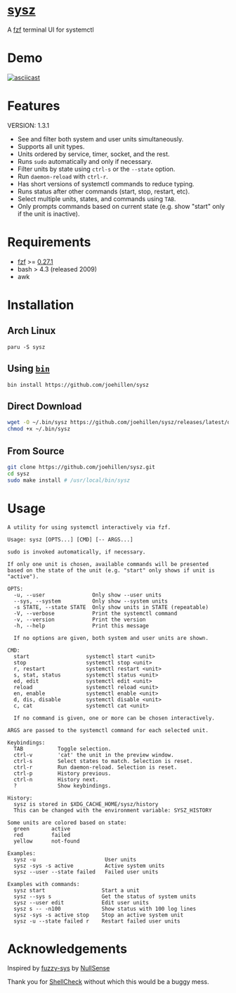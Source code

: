# [sysz](https://github.com/joehillen/sysz)

A [fzf](https://github.com/junegunn/fzf) terminal UI for systemctl

# Demo

[![asciicast](https://asciinema.org/a/BLsJz73uF7DdQj7FVGqLPhqCa.svg)](https://asciinema.org/a/BLsJz73uF7DdQj7FVGqLPhqCa)

# Features

VERSION: 1.3.1

- See and filter both system and user units simultaneously.
- Supports all unit types.
- Units ordered by service, timer, socket, and the rest.
- Runs `sudo` automatically and only if necessary.
- Filter units by state using `ctrl-s` or the `--state` option.
- Run `daemon-reload` with `ctrl-r`.
- Has short versions of systemctl commands to reduce typing.
- Runs status after other commands (start, stop, restart, etc).
- Select multiple units, states, and commands using `TAB`.
- Only prompts commands based on current state
  (e.g. show "start" only if the unit is inactive).

# Requirements

- [fzf](https://github.com/junegunn/fzf) >= [0.27.1](https://github.com/junegunn/fzf/blob/master/CHANGELOG.md#0244)
- bash > 4.3 (released 2009)
- awk

# Installation

## Arch Linux

```
paru -S sysz
```

## Using [`bin`](https://github.com/marcosnils/bin)

```
bin install https://github.com/joehillen/sysz
```

## Direct Download

```sh
wget -O ~/.bin/sysz https://github.com/joehillen/sysz/releases/latest/download/sysz
chmod +x ~/.bin/sysz
```

## From Source

```sh
git clone https://github.com/joehillen/sysz.git
cd sysz
sudo make install # /usr/local/bin/sysz
```

# Usage

```text
A utility for using systemctl interactively via fzf.

Usage: sysz [OPTS...] [CMD] [-- ARGS...]

sudo is invoked automatically, if necessary.

If only one unit is chosen, available commands will be presented
based on the state of the unit (e.g. "start" only shows if unit is "active").

OPTS:
  -u, --user               Only show --user units
  --sys, --system          Only show --system units
  -s STATE, --state STATE  Only show units in STATE (repeatable)
  -V, --verbose            Print the systemctl command
  -v, --version            Print the version
  -h, --help               Print this message

  If no options are given, both system and user units are shown.

CMD:
  start                  systemctl start <unit>
  stop                   systemctl stop <unit>
  r, restart             systemctl restart <unit>
  s, stat, status        systemctl status <unit>
  ed, edit               systemctl edit <unit>
  reload                 systemctl reload <unit>
  en, enable             systemctl enable <unit>
  d, dis, disable        systemctl disable <unit>
  c, cat                 systemctl cat <unit>

  If no command is given, one or more can be chosen interactively.

ARGS are passed to the systemctl command for each selected unit.

Keybindings:
  TAB           Toggle selection.
  ctrl-v        'cat' the unit in the preview window.
  ctrl-s        Select states to match. Selection is reset.
  ctrl-r        Run daemon-reload. Selection is reset.
  ctrl-p        History previous.
  ctrl-n        History next.
  ?             Show keybindings.

History:
  sysz is stored in $XDG_CACHE_HOME/sysz/history
  This can be changed with the environment variable: SYSZ_HISTORY

Some units are colored based on state:
  green       active
  red         failed
  yellow      not-found

Examples:
  sysz -u                      User units
  sysz -sys -s active          Active system units
  sysz --user --state failed   Failed user units

Examples with commands:
  sysz start                  Start a unit
  sysz --sys s                Get the status of system units
  sysz --user edit            Edit user units
  sysz s -- -n100             Show status with 100 log lines
  sysz -sys -s active stop    Stop an active system unit
  sysz -u --state failed r    Restart failed user units
```

# Acknowledgements

Inspired by [fuzzy-sys](https://github.com/NullSense/fuzzy-sys) by [NullSense](https://github.com/NullSense/)

Thank you for [ShellCheck](https://github.com/koalaman/shellcheck) without which this would be a buggy mess.

